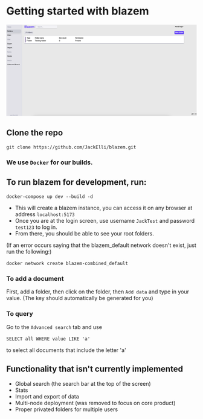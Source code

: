 # Getting started with blazem

![demo image](./demo.png)

## Clone the repo

```
git clone https://github.com/JackElli/blazem.git
```
### We use `Docker` for our builds.
## To run blazem for development, run:
```
docker-compose up dev --build -d
```
- This will create a blazem instance, you can access it on any browser at address `localhost:5173`
- Once you are at the login screen, use username `JackTest` and password `test123` to log in.
- From there, you should be able to see your root folders.

(If an error occurs saying that the blazem_default network doesn't exist, just run the following:)

```
docker network create blazem-combined_default
```

### To add a document
First, add a folder, then click on the folder, then `Add data` and type in your value. (The key should automatically be generated for you)

###  To query
Go to the `Advanced search` tab and use 
```
SELECT all WHERE value LIKE 'a'
``` 
to select all documents that include the letter 'a'

## Functionality that isn't currently implemented

- Global search (the search bar at the top of the screen)
- Stats
- Import and export of data
- Multi-node deployment (was removed to focus on core product)
- Proper privated folders for multiple users
